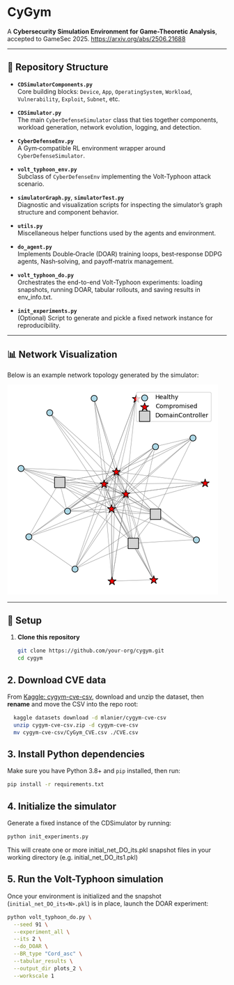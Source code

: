 # CyGym

A **Cybersecurity Simulation Environment for Game-Theoretic Analysis**, accepted to GameSec 2025.
https://arxiv.org/abs/2506.21688

---

## 📂 Repository Structure

- **`CDSimulatorComponents.py`**  
  Core building blocks: `Device`, `App`, `OperatingSystem`, `Workload`, `Vulnerability`, `Exploit`, `Subnet`, etc.

- **`CDSimulator.py`**  
  The main `CyberDefenseSimulator` class that ties together components, workload generation, network evolution, logging, and detection.

- **`CyberDefenseEnv.py`**  
  A Gym‐compatible RL environment wrapper around `CyberDefenseSimulator`.

- **`volt_typhoon_env.py`**  
  Subclass of `CyberDefenseEnv` implementing the Volt‐Typhoon attack scenario.

- **`simulatorGraph.py`**, **`simulatorTest.py`**  
  Diagnostic and visualization scripts for inspecting the simulator’s graph structure and component behavior.

- **`utils.py`**  
  Miscellaneous helper functions used by the agents and environment.

- **`do_agent.py`**  
  Implements Double‐Oracle (DOAR) training loops, best‐response DDPG agents, Nash‐solving, and payoff‐matrix management.

- **`volt_typhoon_do.py`**  
  Orchestrates the end-to-end Volt-Typhoon experiments: loading snapshots, running DOAR, tabular rollouts, and saving results in env_info.txt.

- **`init_experiments.py`**  
  (Optional) Script to generate and pickle a fixed network instance for reproducibility.

---

## 📊 Network Visualization

Below is an example network topology generated by the simulator:

![Network Visualization](network_viz.png)

---

## 🔧 Setup

1. **Clone this repository**  
   ```bash
   git clone https://github.com/your-org/cygym.git
   cd cygym
   ```

## 2. Download CVE data  
From [Kaggle: cygym-cve-csv](https://www.kaggle.com/datasets/mlanier/cygym-cve-csv), download and unzip the dataset, then **rename** and move the CSV into the repo root:

```bash
  kaggle datasets download -d mlanier/cygym-cve-csv
  unzip cygym-cve-csv.zip -d cygym-cve-csv
  mv cygym-cve-csv/CyGym_CVE.csv ./CVE.csv
```


## 3. Install Python dependencies

Make sure you have Python 3.8+ and `pip` installed, then run:

```bash
pip install -r requirements.txt
```

## 4. Initialize the simulator

Generate a fixed instance of the CDSimulator by running:

```bash
python init_experiments.py
```
This will create one or more initial_net_DO_its<N>.pkl snapshot files in your working directory (e.g. initial_net_DO_its1.pkl)


## 5. Run the Volt-Typhoon simulation

Once your environment is initialized and the snapshot (`initial_net_DO_its<N>.pkl`) is in place, launch the DOAR experiment:

```bash
python volt_typhoon_do.py \
  --seed 91 \
  --experiment_all \
  --its 2 \
  --do_DOAR \
  --BR_type "Cord_asc" \
  --tabular_results \
  --output_dir plots_2 \
  --workscale 1
```

